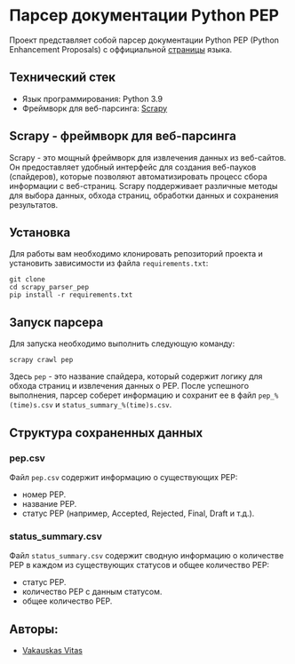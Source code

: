 # Парсер документации Python PEP
Проект представляет собой парсер документации Python PEP (Python Enhancement Proposals) с оффициальной [страницы](https://peps.python.org/pep-0000/#introduction) языка.

## Технический стек

- Язык программирования: Python 3.9
- Фреймворк для веб-парсинга: [Scrapy](https://docs.scrapy.org/en/latest/)

## Scrapy - фреймворк для веб-парсинга
Scrapy - это мощный фреймворк для извлечения данных из веб-сайтов. Он предоставляет удобный интерфейс для создания веб-пауков (спайдеров), которые позволяют автоматизировать процесс сбора информации с веб-страниц. Scrapy поддерживает различные методы для выбора данных, обхода страниц, обработки данных и сохранения результатов.

## Установка
Для работы вам необходимо клонировать репозиторий проекта и установить зависимости из файла `requirements.txt`:
```
git clone
cd scrapy_parser_pep
pip install -r requirements.txt
```

## Запуск парсера
Для запуска необходимо выполнить следующую команду:
```
scrapy crawl pep
```
Здесь `pep` - это название спайдера, который содержит логику для обхода страниц и извлечения данных о PEP.
После успешного выполнения, парсер соберет информацию и сохранит ее в файл `pep_%(time)s.csv` и `status_summary_%(time)s.csv`.

## Структура сохраненных данных

### pep.csv
Файл `pep.csv` содержит информацию о существующих PEP:
- номер PEP.
- название PEP.
- статус PEP (например, Accepted, Rejected, Final, Draft и т.д.).

### status_summary.csv
Файл `status_summary.csv` содержит сводную информацию о количестве PEP в каждом из существующих статусов и общее количество PEP:
- статус PEP.
- количество PEP с данным статусом.
- общее количество PEP.

## Авторы:
- [Vakauskas Vitas](https://github.com/Qerced)
